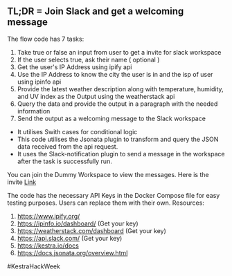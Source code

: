 ## TL;DR = Join Slack and get a welcoming message

The flow code has 7 tasks:
1. Take true or false an input from user to get a invite for slack workspace
2. If the user selects true, ask their name ( optional )
3. Get the user's IP Address using ipify api
4. Use the IP Address to know the city the user is in and the isp of user using ipinfo api
5. Provide the latest weather description along with temperature, humidity, and UV index as the Output using the weatherstack api
6. Query the data and provide the output in a paragraph with the needed information
7. Send the output as a welcoming message to the Slack workspace

- It utilises Swith cases for conditional logic
- This code utilises the Jsonata plugin to transform and query the JSON data received from the api request.
- It uses the Slack-notification plugin to send a message in the workspace after the task is successfully run.
 
You can join the Dummy Workspace to view the messages. Here is the invite [Link](https://join.slack.com/t/testingflow-group/shared_invite/zt-37wnj78jp-XFKCy7b0M3dgpAoTcg4kcQ#)

The code has the necessary API Keys in the Docker Compose file for easy testing purposes. Users can replace them with their own. 
Resources:
1. https://www.ipify.org/
2. https://ipinfo.io/dashboard/ (Get your key)
3. https://weatherstack.com/dashboard (Get your key)
4. https://api.slack.com/ (Get your key)
5. https://kestra.io/docs 
6. https://docs.jsonata.org/overview.html

#KestraHackWeek
